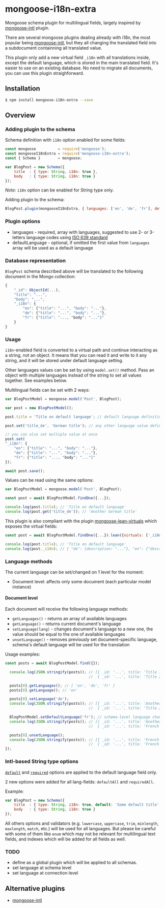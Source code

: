 
# mongoose-i18n-extra

Mongoose schema plugin for multilingual fields, largely inspired by [mongoose-intl](https://github.com/alexsk/mongoose-intl) plugin.


There are several mongoose plugins dealing already with i18n, the most popular being [mongoose-intl](https://github.com/alexsk/mongoose-intl), but they all changing the translated field into a subdocument containning all translated value.

This plugin only add a new virtual field `_i18n` with all translations inside, except the default language, which is stored in the main translated field. It's easier to use on an existing database. No need to migrate all documents, you can use this plugin straighforward.

## Installation

```sh
$ npm install mongoose-i18n-extra --save
```

## Overview

### Adding plugin to the schema

Schema definition with `i18n` option enabled for some fields:

```js
const mongoose          = require('mongoose');
const mongooseI18nExtra = require('mongoose-i18n-extra');
const { Schema }        = mongoose;

var BlogPost = new Schema({
    title  : { type: String, i18n: true },
    body   : { type: String, i18n: true }
});

```
*Note:* `i18n` option can be enabled for String type only.

Adding plugin to the schema:

```js
BlogPost.plugin(mongooseI18nExtra, { languages: ['en', 'de', 'fr'], defaultLanguage: 'en' });
```

### Plugin options

* languages - required, array with languages, suggested to use 2- or 3-letters language codes using [ISO 639 standard](https://en.wikipedia.org/wiki/List_of_ISO_639-1_codes)
* defaultLanguage - optional, if omitted the first value from `languages` array will be used as a default language

### Database representation

`BlogPost` schema described above will be translated to the following document in the Mongo collection:

```js
{
    "_id": ObjectId(...),
    "title": "...",
    "body": "...",
    "_i18n": {
        "en": {"title": "...", "body": "..."},
        "de": {"title": "...", "body": "..."},
        "fr": {"title": "..., "body": "..."}"
    }
}
```

### Usage

`i18n`-enabled field is converted to a virtual path and continue interacting as a string, not an object.
It means that you can read it and write to it any string, and it will be stored under default language setting.

Other languages values can be set by using `model.set()` method. Pass an object with multiple languages instead of the string to set all values together. See examples below.

Multilingual fields can be set with 2 ways:

```js
var BlogPostModel = mongoose.model('Post', BlogPost);

var post = new BlogPostModel();

post.title = 'Title on default language'; // default language definition, will be stored to title

post.set('title_de', 'German title'); // any other language value definition will be stored to _i18n.de.title

// you can also set multiple value at once
post.set(
"_i18n": {
    "en": {"title": "...", "body": "..."},
    "de": {"title": "...", "body": "..."},
    "fr": {"title": "..., "body": "..."}"
});

await post.save();

```

Values can be read using the same options:

```js
var BlogPostModel = mongoose.model('Post', BlogPost);

const post = await BlogPostModel.findOne({...});

console.log(post.title); // 'Title on default language'
console.log(post.get('title_de')); // 'Another German title'
```

This plugin is also compliant with the plugin [mongoose-lean-virtuals](https://github.com/vkarpov15/mongoose-lean-virtuals) which exposes the virtual fields:
```js
const post = await BlogPostModel.findOne({...}).lean({virtuals: ['_i18n']});

console.log(post.title); // 'Title on default language'
console.log(post._i18n); // { "de": {description: "..."}, "en": {"description": "..."}, "fr": {description: "..."} }
```

### Language methods

The current language can be set/changed on 1 level for the moment:
* Document level: affects only some document (each particular model instance)

#### Document level

Each document will receive the following language methods:
* `getLanguages()` - returns an array of available languages
* `getLanguage()` - returns current document's language
* `setLanguage(lang)` - changes document's language to a new one, the value should be equal to the one of available languages
* `unsetLanguage()` - removes previously set document-specific language, schema's default language will be used for the translation

Usage examples:

```js
const posts = await BlogPostModel.find({});

  console.log(JSON.stringify(posts)); // [{ _id: '...', title: 'Title 1 on default language' },
                                      //  { _id: '...', title: 'Title 2 on default language' }, ...]

  posts[0].getLanguages(); // [ 'en', 'de', 'fr' ]
  posts[0].getLanguage(); // 'en'

  posts[0].setLanguage('de');
  console.log(JSON.stringify(posts)); // [{ _id: '...', title: 'Another German title' },
                                      //  { _id: '...', title: 'Title 2 on default language' }, ...]

  BlogPostModel.setDefaultLanguage('fr'); // schema-level language change (see documentation below)
  console.log(JSON.stringify(posts)); // [{ _id: '...', title: 'Another German title' }, // still 'de'
                                      //  { _id: '...', title: 'French title 2' }, ...]

  posts[0].unsetLanguage();
  console.log(JSON.stringify(posts)); // [{ _id: '...', title: 'French title 1' },
                                      //  { _id: '...', title: 'French title 2' }, ...]
});
```

### Intl-based String type options

[`default`](http://mongoosejs.com/docs/api.html#schematype_SchemaType-default) and [`required`](http://mongoosejs.com/docs/api.html#schematype_SchemaType-required) options are applied to the default language field only.

2 new options were added for all lang-fields: `defaultAll` and `requiredAll`.

Example:

```js
var BlogPost = new Schema({
    title  : { type: String, i18n: true, default: 'Some default title', requiredAll: true },
    body   : { type: String, i18n: true }
});
```

All others options and validators (e.g. `lowercase`, `uppercase`, `trim`, `minlength`, `maxlength`, `match`, etc.) will be used for all languages.
But please be careful with some of them like `enum` which may not be relevant for multilingual text fields, and indexes which will be added for all fields as well.


### TODO

* define as a global plugin which will be applied to all schemas.
* set language at schema level
* set language at connection level

## Alternative plugins

* [mongoose-intl](https://github.com/alexsk/mongoose-intl)
